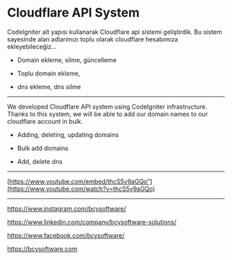 # Cloudflare API System
 CodeIgniter alt yapısı kullanarak Cloudflare api sistemi geliştirdik. Bu sistem sayesinde alan adlarımızı toplu olarak cloudflare hesabımıza ekleyebileceğiz...
 
  * Domain ekleme, silme, güncelleme
  
  * Toplu domain ekleme, 
  
  * dns ekleme, dns silme
 
 -----------------
 
 We developed Cloudflare API system using CodeIgniter infrastructure. Thanks to this system, we will be able to add our domain names to our cloudflare account in bulk.
 
  * Adding, deleting, updating domains
  
  * Bulk add domains
  
  * Add, delete dns
 
 -------------------
 
[https://www.youtube.com/embed/thcS5v9aGQo"](https://www.youtube.com/watch?v=thcS5v9aGQo)
  
  
  -----------------
  https://www.instagram.com/bcysoftware/
  
  https://www.linkedin.com/company/bcysoftware-solutions/
  
  https://www.facebook.com/bcysoftware/
  
  https://bcysoftware.com
